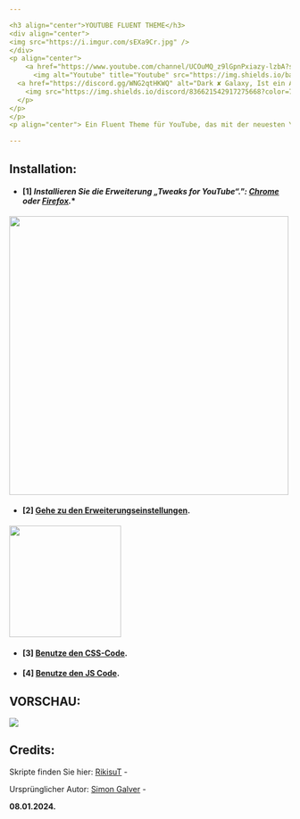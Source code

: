 ```yaml
---

<h3 align="center">YOUTUBE FLUENT THEME</h3>
<div align="center">
<img src="https://i.imgur.com/sEXa9Cr.jpg" />
</div>
<p align="center">
    <a href="https://www.youtube.com/channel/UCOuMQ_z9lGpnPxiazy-lzbA?sub_confirmation=1">
      <img alt="Youtube" title="Youtube" src="https://img.shields.io/badge/-YouTube-red?style=for-the-badge&logo=youtube&logoColor=white"/></a>
  <a href="https://discord.gg/WNG2qtHKWQ" alt="Dark ✘ Galaxy, Ist ein Aktiver Community-Server, mit Tollen Giveaways, Eigene Bots & Co.">
    <img src="https://img.shields.io/discord/836621542917275668?color=7289DA&labelColor=4a64bd&logo=discord&logoColor=white&style=for-the-badge"/></a>
  </p>
</p>
</p>
<p align="center"> Ein Fluent Theme für YouTube, das mit der neuesten YouTube-Version funktioniert.</p>

---
```


## Installation:
 
- #### [1] *Installieren Sie die Erweiterung „Tweaks for YouTube“.": [Chrome](https://chrome.google.com/webstore/detail/tweaks-for-youtube/ogkoifddpkoabehfemkolflcjhklmkge "Tweaks for YouTube - Chrome Web Store") oder [Firefox](https://addons.mozilla.org/en-US/firefox/addon/tweaks-for-youtube/ "Tweaks for YouTube - Firefox").**
<img width="500px" src="https://i.imgur.com/kYF2ESb.png"></a>


- #### [2] **[Gehe zu den Erweiterungseinstellungen](chrome-extension://ogkoifddpkoabehfemkolflcjhklmkge/options.html "Go to Extension Settings").**

<img width="200px" src="https://i.imgur.com/YdZm30f.png"></a>

- #### [3] **[Benutze den CSS-Code](https://github.com/Boomtrexx/YouTubeFluent/blob/main/theme/style.css "Benutze den CSS Code").**

- #### [4] **[Benutze den JS Code](https://github.com/Boomtrexx/YouTubeFluent/blob/main/theme/script.js "Benutze den JS Code").**

## VORSCHAU:
<img src="https://ibb.co/R0qTw60" />

## Credits:

Skripte finden Sie hier:
[RikisuT](https://github.com/RikisuT/Youtube-Fluent-Theme "RikisuT") -

Ursprünglicher Autor:
[Simon Galver](https://userstyles.org/users/854680 "Simon Galver") - 


**08.01.2024.**
